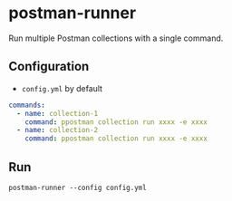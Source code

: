 # postman-runner

Run multiple Postman collections with a single command.

## Configuration

- `config.yml` by default

```yaml
commands:
  - name: collection-1
    command: ppostman collection run xxxx -e xxxx
  - name: collection-2
    command: ppostman collection run xxxx -e xxxx
```

## Run

```shell
postman-runner --config config.yml
```